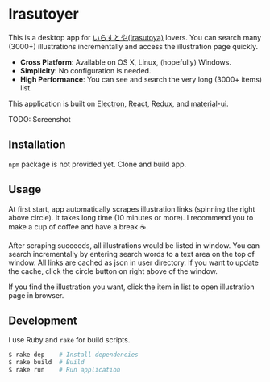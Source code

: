 Irasutoyer
==========

This is a desktop app for [いらすとや(Irasutoya)](http://www.irasutoya.com/) lovers.  You can search many (3000+) illustrations incrementally and access the illustration page quickly.

- __Cross Platform__: Available on OS X, Linux, (hopefully) Windows.
- __Simplicity__: No configuration is needed.
- __High Performance__: You can see and search the very long (3000+ items) list.

This application is built on [Electron](https://github.com/atom/electron), [React](https://facebook.github.io/react/), [Redux](https://github.com/rackt/redux), and [material-ui](http://www.material-ui.com/#/).

TODO: Screenshot

## Installation

`npm` package is not provided yet.  Clone and build app.


## Usage

At first start, app automatically scrapes illustration links (spinning the right above circle).
It takes long time (10 minutes or more).  I recommend you to make a cup of coffee and have a break :coffee:.

After scraping succeeds, all illustrations would be listed in window.  You can search incrementally by entering search words to a text area on the top of window.
All links are cached as json in user directory.  If you want to update the cache, click the circle button on right above of the window.

If you find the illustration you want, click the item in list to open illustration page in browser.


## Development

I use Ruby and `rake` for build scripts.

```sh
$ rake dep    # Install dependencies
$ rake build  # Build
$ rake run    # Run application
```
